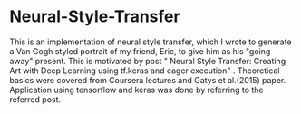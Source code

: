 # Neural-Style-Transfer
This is an implementation of neural style transfer, which I wrote to generate a Van Gogh styled portrait of my friend, Eric, to give him as his "going away" present. This is motivated by post " Neural Style Transfer: Creating Art with Deep Learning using tf.keras and eager execution" . Theoretical basics were covered from Coursera lectures and Gatys et al.(2015) paper. Application using tensorflow and keras was done by referring to the referred post. 
